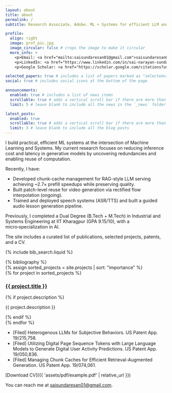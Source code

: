 ```yaml
---
layout: about
title: about
permalink: /
subtitle: Research Associate, Adobe. ML + Systems for efficient LLM and video generation.

profile:
  align: right
  image: prof_pic.jpg
  image_circular: false # crops the image to make it circular
  more_info: >
    <p>Email: <a href="mailto:saisundaresan01@gmail.com">saisundaresan01@gmail.com</a></p>
    <p>LinkedIn: <a href="https://www.linkedin.com/in/sai-narayan-sundaresan/" target="_blank">sai-narayan-sundaresan</a></p>
    <p>Google Scholar: <a href="https://scholar.google.com/citations?user=icwyFlQAAAAJ&hl=en" target="_blank">icwyFlQAAAAJ</a></p>

selected_papers: true # includes a list of papers marked as "selected={true}"
social: true # includes social icons at the bottom of the page

announcements:
  enabled: true # includes a list of news items
  scrollable: true # adds a vertical scroll bar if there are more than 3 news items
  limit: 5 # leave blank to include all the news in the `_news` folder

latest_posts:
  enabled: true
  scrollable: true # adds a vertical scroll bar if there are more than 3 new posts items
  limit: 3 # leave blank to include all the blog posts
---
```


I build practical, efficient ML systems at the intersection of Machine Learning and Systems. My current research focuses on reducing inference cost and latency in generative models by uncovering redundancies and enabling reuse of computation.

Recently, I have:

- Developed chunk-cache management for RAG-style LLM serving achieving ~2.7× prefill speedups while preserving quality.
- Built patch-level reuse for video generation via rectified flow interpolation (ongoing).
- Trained and deployed speech systems (ASR/TTS) and built a guided audio lesson generation pipeline.

Previously, I completed a Dual Degree (B.Tech + M.Tech) in Industrial and Systems Engineering at IIT Kharagpur (GPA 9.15/10), with a micro‑specialization in AI.

The site includes a curated list of publications, selected projects, patents, and a CV.

<section id="about"></section>

<section id="publications"></section>

{% include bib_search.liquid %}
<div class="publications">
{% bibliography %}
</div>

<section id="projects"></section>

<div class="projects">
  {% assign sorted_projects = site.projects | sort: "importance" %}
  <div class="row row-cols-1">
    {% for project in sorted_projects %}
      <div class="col-sm-12 mt-3 mt-md-0">
        <h3><a href="{{ project.url | relative_url }}">{{ project.title }}</a></h3>
        {% if project.description %}<p>{{ project.description }}</p>{% endif %}
      </div>
    {% endfor %}
  </div>
</div>

<section id="patents"></section>

- [Filed] Heterogenous LLMs for Subjective Behaviors. US Patent App. 19/215,758.
- [Filed] Utilizing Digital Page Sequence Tokens with Large Language Models to Generate Digital User Activity Predictions. US Patent App. 19/050,836.
- [Filed] Managing Chunk Caches for Efficient Retrieval-Augmented Generation. US Patent App. 19/074,061.

<section id="cv"></section>

[Download CV]({{ 'assets/pdf/example.pdf' | relative_url }})

<section id="contact"></section>

You can reach me at [saisundaresan01@gmail.com](mailto:saisundaresan01@gmail.com).
